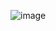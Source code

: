 ![image](https://github.com/OsmarBaia/ebac_frontend/assets/88497805/17880691-f425-4e96-873f-a4bbce9e09db)
